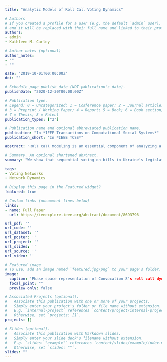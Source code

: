 ```yaml
---
title: "Analytic Models of Roll Call Voting Dynamics"

# Authors
# If you created a profile for a user (e.g. the default `admin` user), write the username (folder name) here 
# and it will be replaced with their full name and linked to their profile.
authors:
- admin
- Kathleen M. Carley

# Author notes (optional)
author_notes:
- ""
- ""

date: "2019-10-01T00:00:00Z"
doi: ""

# Schedule page publish date (NOT publication's date).
publishDate: "2020-12-30T00:00:00Z"

# Publication type.
# Legend: 0 = Uncategorized; 1 = Conference paper; 2 = Journal article;
# 3 = Preprint / Working Paper; 4 = Report; 5 = Book; 6 = Book section;
# 7 = Thesis; 8 = Patent
publication_types: ["2"]

# Publication name and optional abbreviated publication name.
publication: "In *IEEE Transactions on Computational Social Systems*"
publication_short: "In *IEEE TCSS*"

abstract: "Roll call modeling is an essential component of analyzing a political system. Current models focus on individual decision-making, and most of them do not take advantage of voting dynamics. Some political systems, such as Ukraine's Verkhovna Rada, are inherently dynamic and should be modeled as such. Therefore, a roll call model is developed from a linear second-order homogeneous differential equation. This model equation is fit to Verkhovna Rada votes from the seventh and eighth convocations. The model determines whether or not bills will reach the passing threshold with 77% and 85% accuracy for the seventh and eighth convocations, respectively. It is shown that the dynamic legislative model is slightly less accurate than a neural network, but it is significantly more interpretable. This interpretability is vitally important, as it is what makes models meaningful beyond their predictive power. It is found that bills sponsored by the president show quantitatively different behavior than ordinary bills and the ordinary bills are largely decided in the first two votes. Furthermore, our models have intuitive theoretical implications, some of which are back by prior work. The models suggest that MPs are less willing to change their vote on bills as iterations increase and they are more sensitive to change the public opinion if the bill is sponsored by the president. While the majority of bills are modeled well, about 25% of votes have greater than 10% error. Investigation of these votes indicates that some votes may be impossible to predict without a more complex model which incorporates contextual information. Finally, the information from a bill's first two votes is also leveraged through a vote switching network. This directed network gives insight into who sends the most powerful signals and who follows them. An ensemble of centrality members is then used to identify the legislator's most influential members."

# Summary. An optional shortened abstract.
summary: "We show that sequential voting on bills in Ukraine's legislature can be well modeled with a simple ODE. Our results imply that the first two votes are crucial for a bill's success. We also find that bills sponsored by the President exhibit quantitatively different behavior in that they are more sensitive to change between votes."

tags:
- Voting Networks
- Network Dynamics

# Display this page in the Featured widget?
featured: true

# Custom links (uncomment lines below)
links:
- name: Full Paper
  url: https://ieeexplore.ieee.org/abstract/document/8693796

url_pdf: ''
url_code: ''
url_dataset: ''
url_poster: ''
url_project: ''
url_slides: ''
url_source: ''
url_video: ''

# Featured image
# To use, add an image named `featured.jpg/png` to your page's folder. 
image:
  caption: 'Phase space representation of Convocation 8's roll call dynamics.'
  focal_point: ""
  preview_only: false

# Associated Projects (optional).
#   Associate this publication with one or more of your projects.
#   Simply enter your project's folder or file name without extension.
#   E.g. `internal-project` references `content/project/internal-project/index.md`.
#   Otherwise, set `projects: []`.
projects: []

# Slides (optional).
#   Associate this publication with Markdown slides.
#   Simply enter your slide deck's filename without extension.
#   E.g. `slides: "example"` references `content/slides/example/index.md`.
#   Otherwise, set `slides: ""`.
slides: ""
---
```

